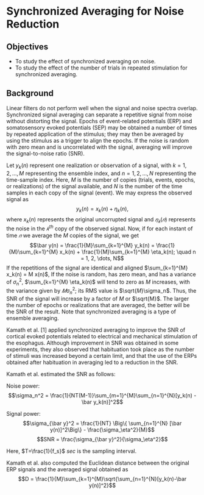 # Synchronized Averaging for Noise Reduction

## Objectives

- To study the effect of synchronized averaging on noise.
- To study the effect of the number of trials in repeated stimulation for synchronized averaging.

## Background

Linear filters do not perform well when the signal and noise spectra overlap. Synchronized signal averaging can separate a repetitive signal from noise without distorting the signal. Epochs of event-related potentials (ERP) and somatosensory evoked potentials (SEP) may be obtained a number of times by repeated application of the stimulus; they may then be averaged by using the stimulus as a trigger to align the epochs. If the noise is random with zero mean and is uncorrelated with the signal, averaging will improve the signal-to-noise ratio (SNR).

Let $y_k(n)$ represent one realization or observation of a signal, with $k = 1, 2, \dots, M$ representing the ensemble index, and $n = 1, 2, \dots, N$ representing the time-sample index. Here, $M$ is the number of copies (trials, events, epochs, or realizations) of the signal available, and $N$ is the number of the time samples in each copy of the signal (event). We may express the observed signal as
$$y_k(n) = x_k(n) + \eta_k(n),$$
where $x_k(n)$ represents the original uncorrupted signal and $𝜂_𝑘(𝑛)$ represents the noise in the $𝑘^{th}$ copy of the observed signal. Now, if for each instant of time $𝑛$ we average the $M$ copies of the signal, we get
$$\bar y(n) = \frac{1}{M}\sum_{k=1}^{M} y_k(n) = \frac{1}{M}\sum_{k=1}^{M} x_k(n) + \frac{1}{M}\sum_{k=1}^{M} \eta_k(n); \quad n = 1, 2, \dots, N$$
If the repetitions of the signal are identical and aligned $\sum_{k=1}^{M} x_k(n) = M x(n)$, If the noise is random, has zero mean, and has a variance of $\sigma_n^2$, $\sum_{k=1}^{M} \eta_k(n)$ will tend to zero as $M$ increases, with the variance given by $𝑀\sigma_n^2$; its RMS value is $\sqrt{𝑀}\sigma_n$. Thus, the SNR of the signal will increase by a factor of $M$ or $\sqrt{M}$. The larger the number of epochs or realizations that are averaged, the better will be the SNR of the result. Note that synchronized averaging is a type of ensemble averaging.

Kamath et al. [1] applied synchronized averaging to improve the SNR of cortical evoked potentials related to electrical and mechanical stimulation of the esophagus. Although improvement in SNR was obtained in some experiments, they also observed that habituation took place as the number of stimuli was increased beyond a certain limit, and that the use of the ERPs obtained after habituation in averaging led to a reduction in the SNR.

Kamath et al. estimated the SNR as follows:

Noise power:
$$\sigma_n^2 = \frac{1}{NT(M-1)}\sum_{m=1}^{M}\sum_{n=1}^{N}[y_k(n) - \bar y_k(n)]^2$$

Signal power:
$$\sigma_{\bar y}^2 = \frac{1}{NT} \Big\{ \sum_{n=1}^{N} [\bar y(n)]^2\Big\} - \frac{\sigma_\eta^2}{M}$$
$$SNR = \frac{\sigma_{\bar y}^2}{\sigma_\eta^2}$$

Here, $T=\frac{1}{f_s}$ *sec* is the sampling interval.

Kamath et al. also computed the Euclidean distance between the original ERP signals and the averaged signal obtained as
$$D = \frac{1}{M}\sum_{k=1}^{M}\sqrt{\sum_{n=1}^{N}[y_k(n)-\bar y(n)]^2}$$
